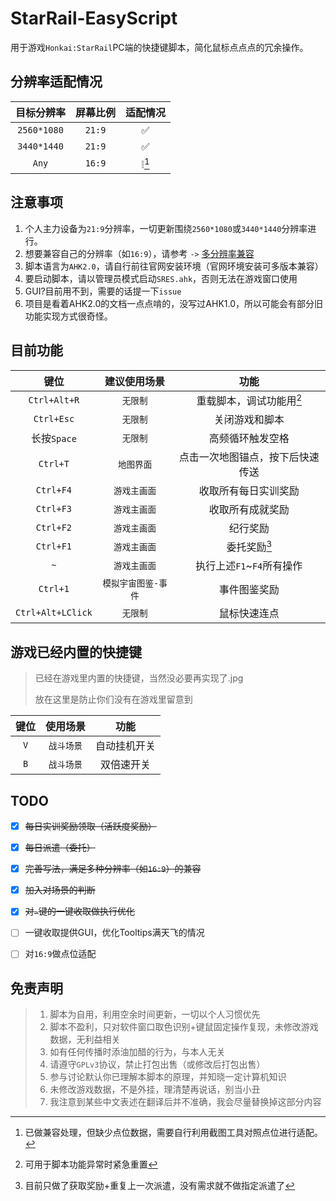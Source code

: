 # StarRail-EasyScript
用于游戏`Honkai:StarRail`PC端的快捷键脚本，简化鼠标点点点的冗余操作。

## 分辨率适配情况
| 目标分辨率  | 屏幕比例 | 适配情况 |
| :---------: | :------: | :------: |
| `2560*1080` |  `21:9`  |    ✅     |
| `3440*1440` |  `21:9`  |    ✅     |
|    `Any`    |  `16:9`  |  ❕[^!]   |

[^!]: 已做兼容处理，但缺少点位数据，需要自行利用截图工具对照点位进行适配。

## 注意事项
1. 个人主力设备为`21:9`分辨率，一切更新围绕`2560*1080`或`3440*1440`分辨率进行。
2. 想要兼容自己的分辨率（如`16:9`），请参考 `->` [多分辨率兼容](./files/docs/Multiresolution.md)
3. 脚本语言为`AHK2.0`，请自行前往官网安装环境（官网环境安装可多版本兼容）
4. 要启动脚本，请以管理员模式启动`SRES.ahk`，否则无法在游戏窗口使用
5. GUI?目前用不到，需要的话提一下`issue`
6. 项目是看着AHK2.0的文档一点点啃的，没写过AHK1.0，所以可能会有部分旧功能实现方式很奇怪。

## 目前功能
|       键位        |    建议使用场景     |               功能               |
| :---------------: | :-----------------: | :------------------------------: |
|   `Ctrl+Alt+R`    |      `无限制`       |     重载脚本，调试功能用[^*]     |
|    `Ctrl+Esc`     |      `无限制`       |          关闭游戏和脚本          |
|    长按`Space`    |      `无限制`       |         高频循环触发空格         |
|     `Ctrl+T`      |     `地图界面`      | 点击一次地图锚点，按下后快速传送 |
|     `Ctrl+F4`     |    `游戏主画面`     |       收取所有每日实训奖励       |
|     `Ctrl+F3`     |    `游戏主画面`     |         收取所有成就奖励         |
|     `Ctrl+F2`     |    `游戏主画面`     |             纪行奖励             |
|     `Ctrl+F1`     |    `游戏主画面`     |           委托奖励[^1]           |
|        `~`        |    `游戏主画面`     |    执行上述`F1`~`F4`所有操作     |
|     `Ctrl+1`      | `模拟宇宙图鉴-事件` |           事件图鉴奖励           |
| `Ctrl+Alt+LClick` |      `无限制`       |           鼠标快速连点           |

[^*]: 可用于脚本功能异常时紧急重置
[^1]: 目前只做了获取奖励+重复上一次派遣，没有需求就不做指定派遣了


## 游戏已经内置的快捷键
> 已经在游戏里内置的快捷键，当然没必要再实现了.jpg
> 
> 放在这里是防止你们没有在游戏里留意到

| 键位  |  使用场景  |     功能     |
| :---: | :--------: | :----------: |
|  `V`  | `战斗场景` | 自动挂机开关 |
|  `B`  | `战斗场景` |  双倍速开关  |


## TODO
- [x] ~~每日实训奖励领取（活跃度奖励）~~
- [x] ~~每日派遣（委托）~~
- [x] ~~完善写法，满足多种分辨率（如`16:9`）的兼容~~
- [x] ~~加入对场景的判断~~
- [x] ~~对`~`键的一键收取做执行优化~~
- [ ] 一键收取提供GUI，优化Tooltips满天飞的情况
- [ ] 对`16:9`做点位适配


## 免责声明
> 1. 脚本为自用，利用空余时间更新，一切以个人习惯优先
> 2. 脚本不盈利，只对软件窗口取色识别+键鼠固定操作复现，未修改游戏数据，无利益相关
> 3. 如有任何传播时添油加醋的行为，与本人无关
> 4. 请遵守`GPLv3`协议，禁止打包出售（或修改后打包出售）
> 5. 参与讨论默认你已理解本脚本的原理，并知晓一定计算机知识
> 6. 未修改游戏数据，不是外挂，理清楚再说话，别当小丑
> 7. 我注意到某些中文表述在翻译后并不准确，我会尽量替换掉这部分内容